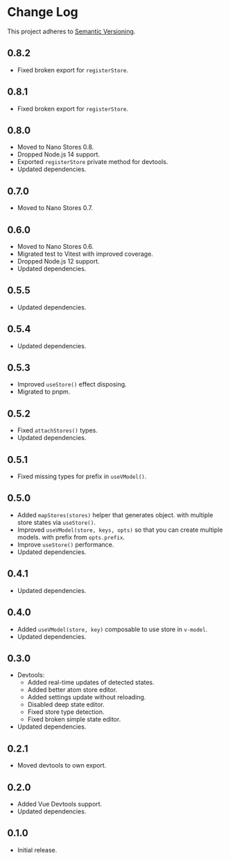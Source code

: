 # Change Log
This project adheres to [Semantic Versioning](http://semver.org/).

## 0.8.2
* Fixed broken export for `registerStore`.

## 0.8.1
* Fixed broken export for `registerStore`.

## 0.8.0
* Moved to Nano Stores 0.8.
* Dropped Node.js 14 support.
* Exported `registerStore` private method for devtools.
* Updated dependencies.

## 0.7.0
* Moved to Nano Stores 0.7.

## 0.6.0
* Moved to Nano Stores 0.6.
* Migrated test to Vitest with improved coverage.
* Dropped Node.js 12 support.
* Updated dependencies.

## 0.5.5
* Updated dependencies.

## 0.5.4
* Updated dependencies.

## 0.5.3
* Improved `useStore()` effect disposing.
* Migrated to pnpm.

## 0.5.2
* Fixed `attachStores()` types.
* Updated dependencies.

## 0.5.1
* Fixed missing types for prefix in `useVModel()`.

## 0.5.0
* Added `mapStores(stores)` helper that generates object.
  with multiple store states via `useStore()`.
* Improved `useVModel(store, keys, opts)` so that you can create multiple models.
  with prefix from `opts.prefix`.
* Improve `useStore()` performance.
* Updated dependencies.

## 0.4.1
* Updated dependencies.

## 0.4.0
* Added `useVModel(store, key)` composable to use store in `v-model`.
* Updated dependencies.

## 0.3.0
* Devtools:
  * Added real-time updates of detected states.
  * Added better atom store editor.
  * Added settings update without reloading.
  * Disabled deep state editor.
  * Fixed store type detection.
  * Fixed broken simple state editor.
* Updated dependencies.

## 0.2.1
* Moved devtools to own export.

## 0.2.0
* Added Vue Devtools support.
* Updated dependencies.

## 0.1.0
* Initial release.
